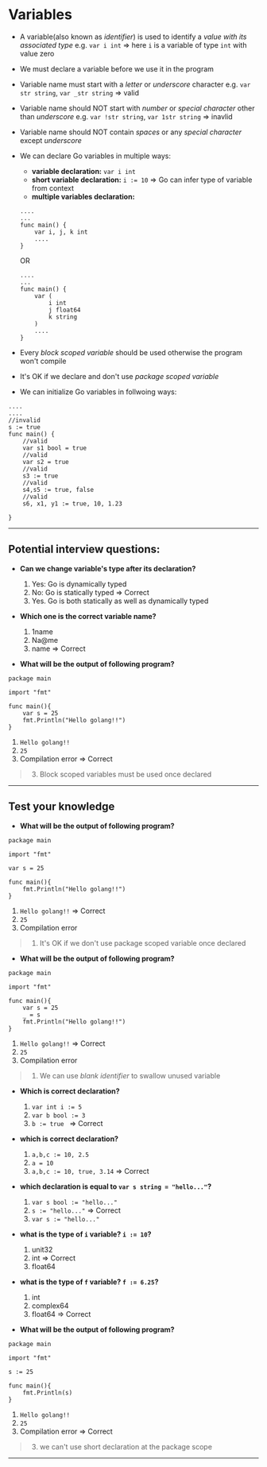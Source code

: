# Variables
* A variable(also known as _identifier_) is used to identify a _value with its associated type_ 
e.g. `var i int` => here `i` is a variable of type `int` with value zero
* We must declare a variable before we use it in the program
* Variable name must start with a _letter_ or _underscore_ character
e.g.
    `var str string`, `var _str string` => valid

* Variable name should NOT start with _number_ or _special character_ other than _underscore_
e.g. `var !str string`, `var 1str string` => inavlid

* Variable name should NOT contain _spaces_ or any _special character_ except _underscore_

* We can declare Go variables in multiple ways:
    * **variable declaration:** `var i int`
    * **short variable declaration:** `i := 10` => Go can infer type of variable from context
    * **multiple variables declaration:** 
    ```golang
    ....
    ...
    func main() {
        var i, j, k int
        ....
    }
    ```
    OR
    ```golang
    ....
    ...
    func main() {
        var (
            i int
            j float64
            k string
        )
        ....
    }
    ```
    

* Every _block scoped variable_ should be used otherwise the program won't compile
* It's OK if we declare and don't use _package scoped variable_
* We can initialize Go variables in follwoing ways:
```golang
....
....
//invalid
s := true
func main() {
    //valid
    var s1 bool = true 
    //valid
    var s2 = true
    //valid
    s3 := true
    //valid
    s4,s5 := true, false
    //valid
    s6, x1, y1 := true, 10, 1.23

}
```
***
## Potential interview questions: 
* **Can we change variable's type after its declaration?**
  1. Yes: Go is dynamically typed
  2. No: Go is statically typed => Correct
  3. Yes. Go is both statically as well as dynamically typed

* **Which one is the correct variable name?**
  1. 1name
  2. Na@me
  3. name => Correct

* **What will be the output of following program?**
```golang
package main

import "fmt"

func main(){
    var s = 25
    fmt.Println("Hello golang!!")
}
```
  1. `Hello golang!!`
  2. `25`
  3. Compilation error => Correct
>3. Block scoped variables must be used once declared  

***
## Test your knowledge
* **What will be the output of following program?**
```golang
package main

import "fmt"

var s = 25

func main(){
    fmt.Println("Hello golang!!")
}
```
  1. `Hello golang!!` => Correct
  2. `25`
  3. Compilation error 
> 1. It's OK if we don't use package scoped variable once declared  

* **What will be the output of following program?**
```golang
package main

import "fmt"

func main(){
    var s = 25
    _ = s
    fmt.Println("Hello golang!!")
}
```
  1. `Hello golang!!` => Correct
  2. `25`
  3. Compilation error 
> 1. We can use _blank identifier_ to swallow unused variable

* **Which is correct declaration?**
    1. `var int i := 5`
    2. `var b bool := 3`
    3. `b := true ` => Correct

* **which is correct declaration?**
    1. `a,b,c := 10, 2.5`
    2. `a = 10`
    3. `a,b,c := 10, true, 3.14` => Correct

* **which declaration is equal to `var s string = "hello..."`?**
    1. `var s bool := "hello..."`
    2. `s := "hello..."` => Correct
    3. `var s := "hello..."`

* **what is the type of `i` variable? `i := 10`?**
    1. unit32
    2. int => Correct
    3. float64

* **what is the type of `f` variable? `f := 6.25`?**
    1. int
    2. complex64
    3. float64 => Correct

* **What will be the output of following program?**
```golang
package main

import "fmt"

s := 25

func main(){
    fmt.Println(s)
}
```
  1. `Hello golang!!` 
  2. `25`
  3. Compilation error => Correct
> 3. we can't use short declaration at the package scope   

***
